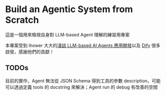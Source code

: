 # Build an Agentic System from Scratch

這是一個用來檢視自身對 LLM-based Agent 理解的練習用專案

本專案受到 ihower 大大的[淺談 LLM-based AI Agents 應用開發](https://ihower.tw/presentation/ihower-agents-202412.pdf)以及 [Dify](https://github.com/langgenius/dify) 很多啟發，感謝他們的貢獻！

## TODOs

目前的實作，Agent 無法從 JSON Schema 得到工具的參數 description，可能可以透過定義 tools 的 docstring 來解決；Agent run 的 debug 有改善的空間